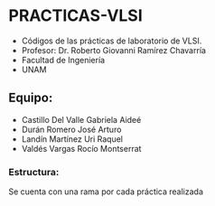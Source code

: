 # PRACTICAS-VLSI

- Códigos de las prácticas de laboratorio de VLSI.
- Profesor: Dr. Roberto Giovanni Ramírez Chavarría 
- Facultad de Ingeniería
- UNAM


## Equipo:
- Castillo Del Valle Gabriela Aideé
- Durán Romero José Arturo
- Landín Martínez Uri Raquel
- Valdés Vargas Rocío Montserrat

### Estructura:
Se cuenta con una rama por cada práctica realizada
